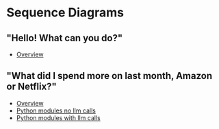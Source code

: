 # Sequence Diagrams

## "Hello! What can you do?"
- [Overview](happy_flows_basic_question_top_level_concepts.md)

## "What did I spend more on last month, Amazon or Netflix?"
- [Overview](happy_flows_sum_my_subs_top_level_concepts.md)
- [Python modules no llm calls](happy_flows_sum_my_subs_python_modules.md)
- [Python modules with llm calls](happy_flows_sum_my_subs_with_llm_calls.md)
